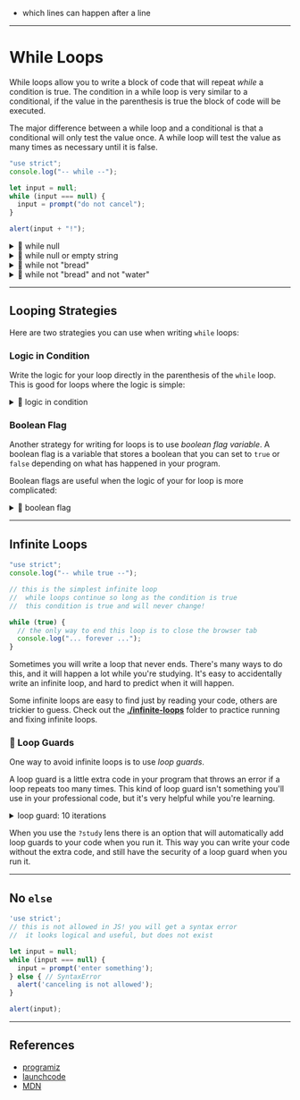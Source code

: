- which lines can happen after a line

---

# While Loops

While loops allow you to write a block of code that will repeat _while_ a
condition is true. The condition in a while loop is very similar to a
conditional, if the value in the parenthesis is true the block of code will be
executed.

The major difference between a while loop and a conditional is that a
conditional will only test the value once. A while loop will test the value as
many times as necessary until it is false.

```js
"use strict";
console.log("-- while --");

let input = null;
while (input === null) {
  input = prompt("do not cancel");
}

alert(input + "!");
```

<details>
<summary>🥚 while null</summary>

```js
"use strict";
console.log("-- while null --");

let input = null;

// continue prompting the user until they enter
//  an empty string is ok, because it is not canceling
while (input === null) {
  input = prompt("do not cancel");
}

alert(input + "!");
```

</details>
<details>
<summary>🥚 while null or empty string</summary>

```js
"use strict";
console.log("-- while null or empty string --");

let input = null;

// continue prompting the user until they enter something
//  an empty string is not allowed!
while (input === null || input === "") {
  input = prompt("enter something");
}

alert(input + "!");
```

</details>
<details>
<summary>🥚 while not "bread"</summary>

```js
"use strict";
console.log('-- while not "bread" --');

let input = null;

// continue prompting the user until they enter "bread"
//  this loop is different because it finishes when the user's input IS a specific value
//  the other loops ended when the user's input was NOT a specific value
while (input !== "bread") {
  input = prompt('enter "bread"');
}

alert(input + "!");
```

</details>
<details>
<summary>🥚 while not "bread" and not "water"</summary>

```js
"use strict";
console.log('-- while not "bread" or "water" --');

let input = null;

// continue prompting the user until they enter "bread" or "water"
//  notice that this example use !== with &&, but the previous used === with ||
while (input !== "bread" && input !== "water") {
  input = prompt('enter "bread" or "water"');
}

alert(input + "!");
```

</details>

---

## Looping Strategies

Here are two strategies you can use when writing `while` loops:

### Logic in Condition

Write the logic for your loop directly in the parenthesis of the `while` loop.
This is good for loops where the logic is simple:

<details>
<summary>🥚 logic in condition</summary>

```js
"use strict";
// yup, nothing new here
// all of the examples so far have been written this way

let input = null;
while (input === null) {
  input = prompt("do not cancel");
}
alert(input);
```

</details>

### Boolean Flag

Another strategy for writing for loops is to use _boolean flag variable_. A
boolean flag is a variable that stores a boolean that you can set to `true` or
`false` depending on what has happened in your program.

Boolean flags are useful when the logic of your for loop is more complicated:

<details>
<summary>🐣 boolean flag</summary>

```js
"use strict";
let input = "";
let prompting = true;
while (prompting) {
  input = prompt(
    'enter something longer than 4 characters, or "cancel" to leave'
  );
  if (input === null) {
    prompting = false;
    input = "you canceled";
  } else if (input.length > 4) {
    prompting = false;
  }
}
alert(input);
```

</details>

---

## Infinite Loops

```js
"use strict";
console.log("-- while true --");

// this is the simplest infinite loop
//  while loops continue so long as the condition is true
//  this condition is true and will never change!

while (true) {
  // the only way to end this loop is to close the browser tab
  console.log("... forever ...");
}
```

Sometimes you will write a loop that never ends. There's many ways to do this,
and it will happen a lot while you're studying. It's easy to accidentally write
an infinite loop, and hard to predict when it will happen.

Some infinite loops are easy to find just by reading your code, others are
trickier to guess. Check out the **[./infinite-loops](./infinite-loops)** folder
to practice running and fixing infinite loops.

### 🐣 Loop Guards

One way to avoid infinite loops is to use _loop guards_.

A loop guard is a little extra code in your program that throws an error if a
loop repeats too many times. This kind of loop guard isn't something you'll use
in your professional code, but it's very helpful while you're learning.

<details>
<summary>loop guard: 10 iterations</summary>

```js
"use strict";
console.log("-- loop guard: 10 iterations --");

let loopGuard = 0;
while (true) {
  loopGuard = loopGuard + 1;
  if (loopGuard > 10) {
    throw new RangeError("loopGuard exceeded 10 iterations");
  }

  console.log("(not) forever");
}
```

</details>

When you use the `?study` lens there is an option that will automatically add
loop guards to your code when you run it. This way you can write your code
without the extra code, and still have the security of a loop guard when you run
it.

---

## No `else`

```js
'use strict';
// this is not allowed in JS! you will get a syntax error
//  it looks logical and useful, but does not exist

let input = null;
while (input === null) {
  input = prompt('enter something');
} else { // SyntaxError
  alert('canceling is not allowed');
}

alert(input);
```

---

## References

- [programiz](https://www.programiz.com/javascript/while-loop)
- [launchcode](https://education.launchcode.org/intro-to-professional-web-dev/chapters/loops/while-loops.html)
- [MDN](https://developer.mozilla.org/en-US/docs/Web/JavaScript/Reference/Statements/while)
